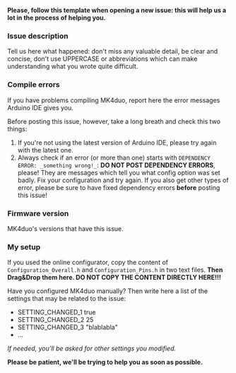 **Please, follow this template when opening a new issue: this will help us a lot in the process of helping you.**

### Issue description
Tell us here what happened: don't miss any valuable detail, be clear and concise, don't use UPPERCASE or abbreviations which can make understanding what you wrote quite difficult.

### Compile errors
If you have problems compiling MK4duo, report here the error messages Arduino IDE gives you.

Before posting this issue, however, take a long breath and check this two things:
1. If you're not using the latest version of Arduino IDE, please try again with the latest one.
2. Always check if an error (or more than one) starts with `DEPENDENCY ERROR: _something wrong!_`: **DO NOT POST DEPENDENCY ERRORS**, please! They are messages which tell you what config option was set badly. Fix your configuration and try again. If you also get other types of error, please be sure to have fixed dependency errors **before** posting this issue!

### Firmware version
MK4duo's versions that have this issue.

### My setup
If you used the online configurator, copy the content of `Configuration_Overall.h` and `Configuration_Pins.h` in two text files. **Then Drag&Drop them here. DO NOT COPY THE CONTENT DIRECTLY HERE!!!**

Have you configured MK4duo manually? Then write here a list of the settings that may be related to the issue:
- SETTING_CHANGED_1    true
- SETTING_CHANGED_2    25
- SETTING_CHANGED_3    "blablabla"
- ...

_If needed, you'll be asked for other settings you modified._

**Please be patient, we'll be trying to help you as soon as possible.**
